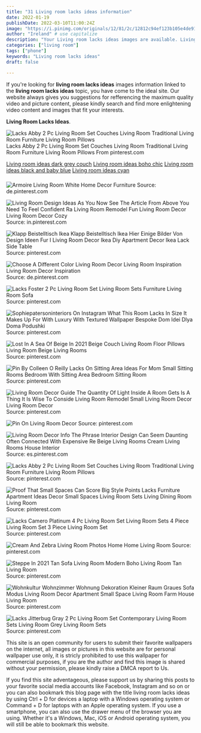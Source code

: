 ```yaml
---
title: "31 Living room lacks ideas information"
date: 2022-01-19
publishDate: 2022-03-10T11:00:24Z
image: "https://i.pinimg.com/originals/12/81/2c/12812c94ef123b105e4de91894632a94.jpg"
author: "Ireland" # use capitalize
description: "Your Living room lacks ideas images are available. Living room lacks ideas are a topic that is being searched for and liked by netizens now. You can Find and Download the Living room lacks ideas files here. Get all free images."
categories: ["living room"]
tags: ["phone"]
keywords: "Living room lacks ideas"
draft: false

---
```


If you're looking for **living room lacks ideas** images information linked to the **living room lacks ideas** topic, you have come to the ideal  site.  Our website always  gives you  suggestions  for refferencing  the maximum  quality video and picture  content, please kindly search and find more enlightening video content and images  that fit your interests.

**Living Room Lacks Ideas**. 

![Lacks Abby 2 Pc Living Room Set Couches Living Room Traditional Living Room Furniture Living Room Pillows](https://i.pinimg.com/originals/4d/3e/07/4d3e072054188e0b12a5bbbdcff8a3b1.jpg "Lacks Abby 2 Pc Living Room Set Couches Living Room Traditional Living Room Furniture Living Room Pillows")
Lacks Abby 2 Pc Living Room Set Couches Living Room Traditional Living Room Furniture Living Room Pillows From pinterest.com

[Living room ideas dark grey couch](/living-room-ideas-dark-grey-couch/)
[Living room ideas boho chic](/living-room-ideas-boho-chic/)
[Living room ideas black and baby blue](/living-room-ideas-black-and-baby-blue/)
[Living room ideas cyan](/living-room-ideas-cyan/)



### 

 


![Armoire Living Room White Home Decor Furniture](https://i.pinimg.com/originals/27/75/09/277509d15feee6e87ef21d260f99b885.jpg "Armoire Living Room White Home Decor Furniture")
Source: de.pinterest.com

 

![Living Room Design Ideas As You Now See The Article From Above You Need To Feel Confident Ra Living Room Remodel Fun Living Room Decor Living Room Decor Cozy](https://i.pinimg.com/474x/a5/94/0b/a5940b26a2090124216c3a839c04e6df.jpg "Living Room Design Ideas As You Now See The Article From Above You Need To Feel Confident Ra Living Room Remodel Fun Living Room Decor Living Room Decor Cozy")
Source: in.pinterest.com

 

![Klapp Beistelltisch Ikea Klapp Beistelltisch Ikea Hier Einige Bilder Von Design Ideen Fur I Living Room Decor Ikea Diy Apartment Decor Ikea Lack Side Table](https://i.pinimg.com/564x/f6/86/f9/f686f9a353f168b8a771e15ba99f7a34.jpg "Klapp Beistelltisch Ikea Klapp Beistelltisch Ikea Hier Einige Bilder Von Design Ideen Fur I Living Room Decor Ikea Diy Apartment Decor Ikea Lack Side Table")
Source: pinterest.com

 

![Choose A Different Color Living Room Decor Living Room Inspiration Living Room Decor Inspiration](https://i.pinimg.com/originals/5d/f0/b8/5df0b867ecf02cbec1b22682942e104f.jpg "Choose A Different Color Living Room Decor Living Room Inspiration Living Room Decor Inspiration")
Source: de.pinterest.com

 

![Lacks Foster 2 Pc Living Room Set Living Room Sets Furniture Living Room Sofa](https://i.pinimg.com/originals/cf/47/f7/cf47f79325d72aa5bd3461f21613a8f7.jpg "Lacks Foster 2 Pc Living Room Set Living Room Sets Furniture Living Room Sofa")
Source: pinterest.com

 

![Sophiepatersoninteriors On Instagram What This Room Lacks In Size It Makes Up For With Luxury With Textured Wallpaper Bespoke Dom Idei Dlya Doma Podushki](https://i.pinimg.com/originals/05/0e/38/050e389c0619f3244994e833bff12315.jpg "Sophiepatersoninteriors On Instagram What This Room Lacks In Size It Makes Up For With Luxury With Textured Wallpaper Bespoke Dom Idei Dlya Doma Podushki")
Source: pinterest.com

 

![Lost In A Sea Of Beige In 2021 Beige Couch Living Room Floor Pillows Living Room Beige Living Rooms](https://i.pinimg.com/originals/6c/f2/6c/6cf26caa0b50cc8683aa58a15469563f.jpg "Lost In A Sea Of Beige In 2021 Beige Couch Living Room Floor Pillows Living Room Beige Living Rooms")
Source: pinterest.com

 

![Pin By Colleen O Reilly Lacks On Sitting Area Ideas For Mom Small Sitting Rooms Bedroom With Sitting Area Bedroom Sitting Room](https://i.pinimg.com/originals/5b/e1/b1/5be1b1534b03660ded3616ec83a538f9.jpg "Pin By Colleen O Reilly Lacks On Sitting Area Ideas For Mom Small Sitting Rooms Bedroom With Sitting Area Bedroom Sitting Room")
Source: pinterest.com

 

![Living Room Decor Guide The Quantity Of Light Inside A Room Gets Is A Thing It Is Wise To Conside Living Room Remodel Small Living Room Decor Living Room Decor](https://i.pinimg.com/originals/c5/59/b4/c559b48d9eec34dc5fae0f45e29e45ed.jpg "Living Room Decor Guide The Quantity Of Light Inside A Room Gets Is A Thing It Is Wise To Conside Living Room Remodel Small Living Room Decor Living Room Decor")
Source: pinterest.com

 

![Pin On Living Room Decor](https://i.pinimg.com/736x/1b/49/73/1b4973e7f1c132b89335446b8efa5b10.jpg "Pin On Living Room Decor")
Source: pinterest.com

 

![Living Room Decor Info The Phrase Interior Design Can Seem Daunting Often Connected With Expensive Re Beige Living Rooms Cream Living Rooms House Interior](https://i.pinimg.com/474x/4e/eb/be/4eebbef49d2dff859bfd54841df7bfbb.jpg "Living Room Decor Info The Phrase Interior Design Can Seem Daunting Often Connected With Expensive Re Beige Living Rooms Cream Living Rooms House Interior")
Source: es.pinterest.com

 

![Lacks Abby 2 Pc Living Room Set Couches Living Room Traditional Living Room Furniture Living Room Pillows](https://i.pinimg.com/originals/4d/3e/07/4d3e072054188e0b12a5bbbdcff8a3b1.jpg "Lacks Abby 2 Pc Living Room Set Couches Living Room Traditional Living Room Furniture Living Room Pillows")
Source: pinterest.com

 

![Proof That Small Spaces Can Score Big Style Points Lacks Furniture Apartment Ideas Decor Small Spaces Living Room Sets Living Dining Room Living Room](https://i.pinimg.com/originals/1a/c0/9e/1ac09e684128b36b2740ea6518cea043.jpg "Proof That Small Spaces Can Score Big Style Points Lacks Furniture Apartment Ideas Decor Small Spaces Living Room Sets Living Dining Room Living Room")
Source: pinterest.com

 

![Lacks Camero Platinum 4 Pc Living Room Set Living Room Sets 4 Piece Living Room Set 3 Piece Living Room Set](https://i.pinimg.com/originals/41/05/92/4105928ddc6d4cd7294e3e3f50c1a811.jpg "Lacks Camero Platinum 4 Pc Living Room Set Living Room Sets 4 Piece Living Room Set 3 Piece Living Room Set")
Source: pinterest.com

 

![Cream And Zebra Living Room Photos Home Home Living Room](https://i.pinimg.com/originals/e3/94/30/e394303fd036797e484acc11401e7f15.jpg "Cream And Zebra Living Room Photos Home Home Living Room")
Source: pinterest.com

 

![Steppe In 2021 Tan Sofa Living Room Modern Boho Living Room Tan Living Room](https://i.pinimg.com/originals/7a/e0/63/7ae063699ffb91cb39072fd806a85af7.jpg "Steppe In 2021 Tan Sofa Living Room Modern Boho Living Room Tan Living Room")
Source: pinterest.com

 

![Wohnkultur Wohnzimmer Wohnung Dekoration Kleiner Raum Graues Sofa Modus Living Room Decor Apartment Small Space Living Room Farm House Living Room](https://i.pinimg.com/736x/7c/03/72/7c03726ea32a9e20852bb3dd0fdea047.jpg "Wohnkultur Wohnzimmer Wohnung Dekoration Kleiner Raum Graues Sofa Modus Living Room Decor Apartment Small Space Living Room Farm House Living Room")
Source: pinterest.com

 

![Lacks Jitterbug Gray 2 Pc Living Room Set Contemporary Living Room Sets Living Room Grey Living Room Sets](https://i.pinimg.com/originals/12/81/2c/12812c94ef123b105e4de91894632a94.jpg "Lacks Jitterbug Gray 2 Pc Living Room Set Contemporary Living Room Sets Living Room Grey Living Room Sets")
Source: pinterest.com

 

This site is an open community for users to submit their favorite wallpapers on the internet, all images or pictures in this website are for personal wallpaper use only, it is stricly prohibited to use this wallpaper for commercial purposes, if you are the author and find this image is shared without your permission, please kindly raise a DMCA report to Us.

If you find this site adventageous, please support us by sharing this posts to your favorite social media accounts like Facebook, Instagram and so on or you can also bookmark this blog page with the title living room lacks ideas by using Ctrl + D for devices a laptop with a Windows operating system or Command + D for laptops with an Apple operating system. If you use a smartphone, you can also use the drawer menu of the browser you are using. Whether it's a Windows, Mac, iOS or Android operating system, you will still be able to bookmark this website.
